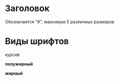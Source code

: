 # Заголовок
Обозначается "#", максимум 5 различных размеров

# Виды шрифтов
*курсив*

**полужирный**

***жирный***
